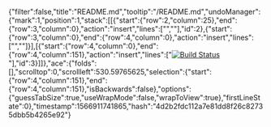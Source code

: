 {"filter":false,"title":"README.md","tooltip":"/README.md","undoManager":{"mark":1,"position":1,"stack":[[{"start":{"row":2,"column":25},"end":{"row":3,"column":0},"action":"insert","lines":["",""],"id":2},{"start":{"row":3,"column":0},"end":{"row":4,"column":0},"action":"insert","lines":["",""]}],[{"start":{"row":4,"column":0},"end":{"row":4,"column":151},"action":"insert","lines":["[![Build Status](https://travis-ci.org/nadia-solution-tracker/django-blog.svg?branch=master)](https://travis-ci.org/nadia-solution-tracker/django-blog)"],"id":3}]]},"ace":{"folds":[],"scrolltop":0,"scrollleft":530.59765625,"selection":{"start":{"row":4,"column":151},"end":{"row":4,"column":151},"isBackwards":false},"options":{"guessTabSize":true,"useWrapMode":false,"wrapToView":true},"firstLineState":0},"timestamp":1566911741865,"hash":"4d2b2fdc112a7e81dd8f26c82735dbb5b4265e92"}